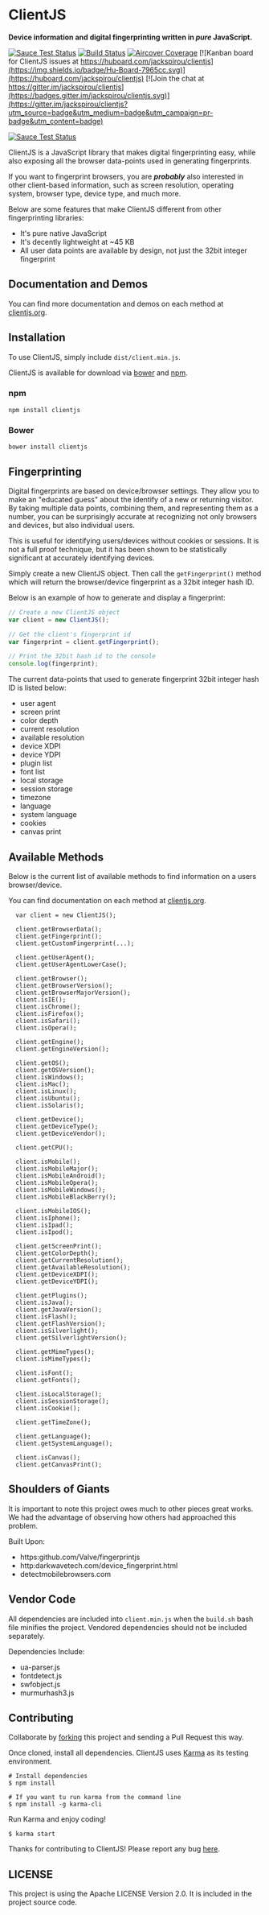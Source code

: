 # ClientJS

**Device information and digital fingerprinting written in _pure_ JavaScript.**

[![Sauce Test Status](https://saucelabs.com/buildstatus/clientjs)](https://saucelabs.com/u/clientjs) [![Build Status](http://beta.drone.io/api/badges/jackspirou/clientjs/status.svg)](http://beta.drone.io/jackspirou/clientjs) [![Aircover Coverage](https://aircover.co/badges/jackspirou/clientjs/coverage.svg)](https://aircover.co/jackspirou/clientjs) [![Kanban board for ClientJS issues at https://huboard.com/jackspirou/clientjs](https://img.shields.io/badge/Hu-Board-7965cc.svg)](https://huboard.com/jackspirou/clientjs) [![Join the chat at https://gitter.im/jackspirou/clientjs](https://badges.gitter.im/jackspirou/clientjs.svg)](https://gitter.im/jackspirou/clientjs?utm_source=badge&utm_medium=badge&utm_campaign=pr-badge&utm_content=badge)

[![Sauce Test Status](https://saucelabs.com/browser-matrix/clientjs.svg)](https://saucelabs.com/u/clientjs)

ClientJS is a JavaScript library that makes digital fingerprinting easy, while also exposing all the browser data-points used in generating fingerprints.

If you want to fingerprint browsers, you are **_probably_** also interested in other client-based information, such as screen resolution, operating system, browser type, device type, and much more.

Below are some features that make ClientJS different from other fingerprinting libraries:
- It's pure native JavaScript
- It's decently lightweight at ~45 KB
- All user data points are available by design, not just the 32bit integer fingerprint

## Documentation and Demos
You can find more documentation and demos on each method at [clientjs.org](https://clientjs.org/).

## Installation
To use ClientJS, simply include `dist/client.min.js`.

ClientJS is available for download via [bower](http://bower.io/search/?q=clientjs) and [npm](https://www.npmjs.com/package/clientjs).

### npm

```shell
npm install clientjs
```

### Bower

```shell
bower install clientjs
```

## Fingerprinting
Digital fingerprints are based on device/browser settings. They allow you to make an "educated guess" about the identify of a new or returning visitor. By taking multiple data points, combining them, and representing them as a number, you can be surprisingly accurate at recognizing not only browsers and devices, but also individual users.

This is useful for identifying users/devices without cookies or sessions. It is not a full proof technique, but it has been shown to be statistically significant at accurately identifying devices.

Simply create a new ClientJS object. Then call the `getFingerprint()` method which will return the browser/device fingerprint as a 32bit integer hash ID.

Below is an example of how to generate and display a fingerprint:

```javascript
// Create a new ClientJS object
var client = new ClientJS();

// Get the client's fingerprint id
var fingerprint = client.getFingerprint();

// Print the 32bit hash id to the console
console.log(fingerprint);
```

The current data-points that used to generate fingerprint 32bit integer hash ID is listed below:
- user agent
- screen print
- color depth
- current resolution
- available resolution
- device XDPI
- device YDPI
- plugin list
- font list
- local storage
- session storage
- timezone
- language
- system language
- cookies
- canvas print

## Available Methods
Below is the current list of available methods to find information on a users browser/device.

You can find documentation on each method at [clientjs.org](https://clientjs.org/).

```
  var client = new ClientJS();

  client.getBrowserData();
  client.getFingerprint();
  client.getCustomFingerprint(...);

  client.getUserAgent();
  client.getUserAgentLowerCase();

  client.getBrowser();
  client.getBrowserVersion();
  client.getBrowserMajorVersion();
  client.isIE();
  client.isChrome();
  client.isFirefox();
  client.isSafari();
  client.isOpera();

  client.getEngine();
  client.getEngineVersion();

  client.getOS();
  client.getOSVersion();
  client.isWindows();
  client.isMac();
  client.isLinux();
  client.isUbuntu();
  client.isSolaris();

  client.getDevice();
  client.getDeviceType();
  client.getDeviceVendor();

  client.getCPU();

  client.isMobile();
  client.isMobileMajor();
  client.isMobileAndroid();
  client.isMobileOpera();
  client.isMobileWindows();
  client.isMobileBlackBerry();

  client.isMobileIOS();
  client.isIphone();
  client.isIpad();
  client.isIpod();

  client.getScreenPrint();
  client.getColorDepth();
  client.getCurrentResolution();
  client.getAvailableResolution();
  client.getDeviceXDPI();
  client.getDeviceYDPI();

  client.getPlugins();
  client.isJava();
  client.getJavaVersion();
  client.isFlash();
  client.getFlashVersion();
  client.isSilverlight();
  client.getSilverlightVersion();

  client.getMimeTypes();
  client.isMimeTypes();

  client.isFont();
  client.getFonts();

  client.isLocalStorage();
  client.isSessionStorage();
  client.isCookie();

  client.getTimeZone();

  client.getLanguage();
  client.getSystemLanguage();

  client.isCanvas();
  client.getCanvasPrint();
```

## Shoulders of Giants
It is important to note this project owes much to other pieces great works. We had the advantage of observing how others had approached this problem.

Built Upon:
- https:github.com/Valve/fingerprintjs
- http:darkwavetech.com/device_fingerprint.html
- detectmobilebrowsers.com

## Vendor Code
All dependencies are included into `client.min.js` when the `build.sh` bash file minifies the project. Vendored dependencies should not be included separately.

Dependencies Include:
- ua-parser.js
- fontdetect.js
- swfobject.js
- murmurhash3.js

## Contributing
Collaborate by [forking](https://help.github.com/articles/fork-a-repo/) this project and sending a Pull Request this way.

Once cloned, install all dependencies. ClientJS uses [Karma](https://karma-runner.github.io/0.13/index.html) as its testing environment.

```shell
# Install dependencies
$ npm install

# If you want tu run karma from the command line
$ npm install -g karma-cli
```

Run Karma and enjoy coding!

```shell
$ karma start
```

Thanks for contributing to ClientJS! Please report any bug [here](https://github.com/jackspirou/clientjs/issues).

## LICENSE
This project is using the Apache LICENSE Version 2.0. It is included in the project source code.
